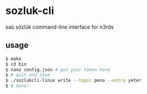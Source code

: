 # sozluk-cli
saü sözlük command-line interface for n3rds

## usage

```bash
$ make
$ cd bin
$ nano config.json # put your token here
$ # quit and save
$ ./sozlukcli-linux write --topic pena --entry yeter
$ # done!
```